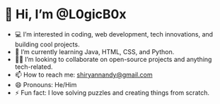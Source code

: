 # 👋 Hi, I’m @L0gicB0x
- 💻 I’m interested in coding, web development, tech innovations, and building cool projects.
- 🤖 I’m currently learning Java, HTML, CSS, and Python.
- 👨‍💻 I’m looking to collaborate on open-source projects and anything tech-related.
- 📫 How to reach me: shiryannandy@gmail.com
- 😄 Pronouns: He/Him
- ⚡ Fun fact: I love solving puzzles and creating things from scratch.
